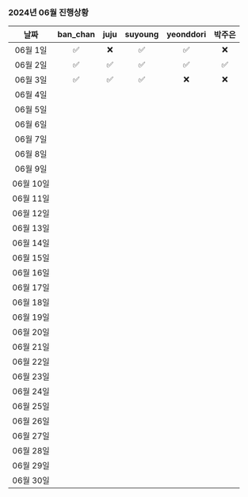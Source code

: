 ### 2024년 06월 진행상황
| 날짜 | ban_chan | juju | suyoung | yeonddori | 박주은 |
|:---:|:---:|:---:|:---:|:---:|:---:|
| 06월 1일 | ✅ | ❌ | ✅ | ✅ | ❌ |
| 06월 2일 | ✅ | ✅ | ✅ | ✅ | ✅ |
| 06월 3일 | ✅ | ✅ | ✅ | ❌ | ❌ |
| 06월 4일 | | | | | |
| 06월 5일 | | | | | |
| 06월 6일 | | | | | |
| 06월 7일 | | | | | |
| 06월 8일 | | | | | |
| 06월 9일 | | | | | |
| 06월 10일 | | | | | |
| 06월 11일 | | | | | |
| 06월 12일 | | | | | |
| 06월 13일 | | | | | |
| 06월 14일 | | | | | |
| 06월 15일 | | | | | |
| 06월 16일 | | | | | |
| 06월 17일 | | | | | |
| 06월 18일 | | | | | |
| 06월 19일 | | | | | |
| 06월 20일 | | | | | |
| 06월 21일 | | | | | |
| 06월 22일 | | | | | |
| 06월 23일 | | | | | |
| 06월 24일 | | | | | |
| 06월 25일 | | | | | |
| 06월 26일 | | | | | |
| 06월 27일 | | | | | |
| 06월 28일 | | | | | |
| 06월 29일 | | | | | |
| 06월 30일 | | | | | |

